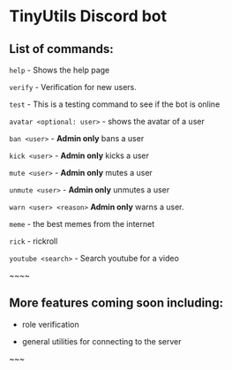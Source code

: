 # TinyUtils Discord bot


## List of commands:
`help` - Shows the help page

`verify` - Verification for new users.

`test` - This is a testing command to see if the bot is online

`avatar <optional: user>` - shows the avatar of a user

`ban <user>` - **Admin only** bans a user

`kick <user>` - **Admin only** kicks a user 

`mute <user>` - **Admin only** mutes a user

`unmute <user>` - **Admin only** unmutes a user

`warn <user> <reason>` **Admin only** warns a user.

`meme` - the best memes from the internet

`rick` - rickroll

`youtube <search>` - Search youtube for a video

~\~\~\~
## More features coming soon including:

- role verification

- general utilities for connecting to the server

\~\~\~

